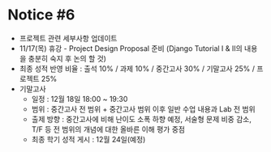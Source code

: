 # Notice #6
* 프로젝트 관련 세부사항 업데이트
* 11/17(목) 휴강 - Project Design Proposal 준비 (Django Tutorial I & II의 내용을 충분히 숙지 후 논의 할 것)
* 최종 성적 반영 비율 : 출석 10% / 과제 10% / 중간고사 30% / 기말고사 25% / 프로젝트 25%
* 기말고사
    * 일정 : 12월 18일 18:00 ~ 19:30
    * 범위 : 중간고사 전 범위 + 중간고사 범위 이후 일반 수업 내용과 Lab 전 범위
    * 출제 방향 : 중간고사에 비해 난이도 소폭 하향 예정, 서술형 문제 비중 감소, T/F 등 전 범위의 개념에 대한 올바른 이해 평가 중점
    * 최종 학기 성적 게시 :  12월 24일(예정)
